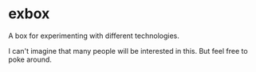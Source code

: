 # exbox
A box for experimenting with different technologies.

I can't imagine that many people will be interested in this. But feel free to poke around.

